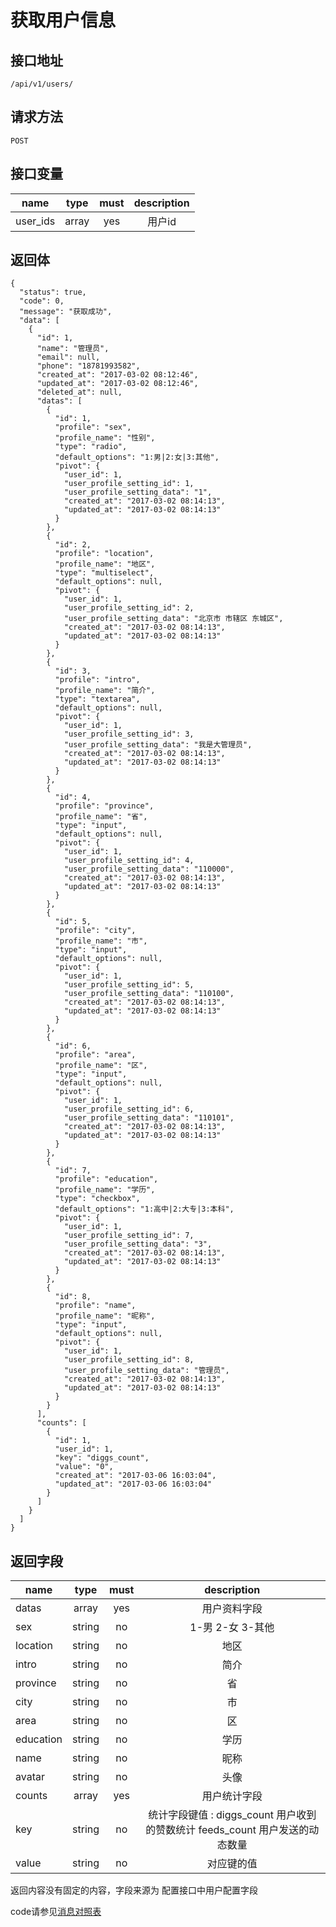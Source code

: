 # 获取用户信息

## 接口地址

`/api/v1/users/`

## 请求方法

```POST ```

## 接口变量
| name     | type     | must     | description |
|----------|:--------:|:--------:|:--------:|
| user_ids | array    | yes      | 用户id   |

## 返回体

```json5
{
  "status": true,
  "code": 0,
  "message": "获取成功",
  "data": [
    {
      "id": 1,
      "name": "管理员",
      "email": null,
      "phone": "18781993582",
      "created_at": "2017-03-02 08:12:46",
      "updated_at": "2017-03-02 08:12:46",
      "deleted_at": null,
      "datas": [
        {
          "id": 1,
          "profile": "sex",
          "profile_name": "性别",
          "type": "radio",
          "default_options": "1:男|2:女|3:其他",
          "pivot": {
            "user_id": 1,
            "user_profile_setting_id": 1,
            "user_profile_setting_data": "1",
            "created_at": "2017-03-02 08:14:13",
            "updated_at": "2017-03-02 08:14:13"
          }
        },
        {
          "id": 2,
          "profile": "location",
          "profile_name": "地区",
          "type": "multiselect",
          "default_options": null,
          "pivot": {
            "user_id": 1,
            "user_profile_setting_id": 2,
            "user_profile_setting_data": "北京市 市辖区 东城区",
            "created_at": "2017-03-02 08:14:13",
            "updated_at": "2017-03-02 08:14:13"
          }
        },
        {
          "id": 3,
          "profile": "intro",
          "profile_name": "简介",
          "type": "textarea",
          "default_options": null,
          "pivot": {
            "user_id": 1,
            "user_profile_setting_id": 3,
            "user_profile_setting_data": "我是大管理员",
            "created_at": "2017-03-02 08:14:13",
            "updated_at": "2017-03-02 08:14:13"
          }
        },
        {
          "id": 4,
          "profile": "province",
          "profile_name": "省",
          "type": "input",
          "default_options": null,
          "pivot": {
            "user_id": 1,
            "user_profile_setting_id": 4,
            "user_profile_setting_data": "110000",
            "created_at": "2017-03-02 08:14:13",
            "updated_at": "2017-03-02 08:14:13"
          }
        },
        {
          "id": 5,
          "profile": "city",
          "profile_name": "市",
          "type": "input",
          "default_options": null,
          "pivot": {
            "user_id": 1,
            "user_profile_setting_id": 5,
            "user_profile_setting_data": "110100",
            "created_at": "2017-03-02 08:14:13",
            "updated_at": "2017-03-02 08:14:13"
          }
        },
        {
          "id": 6,
          "profile": "area",
          "profile_name": "区",
          "type": "input",
          "default_options": null,
          "pivot": {
            "user_id": 1,
            "user_profile_setting_id": 6,
            "user_profile_setting_data": "110101",
            "created_at": "2017-03-02 08:14:13",
            "updated_at": "2017-03-02 08:14:13"
          }
        },
        {
          "id": 7,
          "profile": "education",
          "profile_name": "学历",
          "type": "checkbox",
          "default_options": "1:高中|2:大专|3:本科",
          "pivot": {
            "user_id": 1,
            "user_profile_setting_id": 7,
            "user_profile_setting_data": "3",
            "created_at": "2017-03-02 08:14:13",
            "updated_at": "2017-03-02 08:14:13"
          }
        },
        {
          "id": 8,
          "profile": "name",
          "profile_name": "昵称",
          "type": "input",
          "default_options": null,
          "pivot": {
            "user_id": 1,
            "user_profile_setting_id": 8,
            "user_profile_setting_data": "管理员",
            "created_at": "2017-03-02 08:14:13",
            "updated_at": "2017-03-02 08:14:13"
          }
        }
      ],
      "counts": [
        {
          "id": 1,
          "user_id": 1,
          "key": "diggs_count",
          "value": "0",
          "created_at": "2017-03-06 16:03:04",
          "updated_at": "2017-03-06 16:03:04"
        }
      ]
    }
  ]
}
```

## 返回字段

| name      | type     | must     | description |
|-----------|:--------:|:--------:|:--------:|
|datas      | array    | yes      | 用户资料字段|
|sex        | string   | no       | 1-男 2-女 3-其他 |
|location   | string   | no       | 地区 |
|intro      | string   | no       | 简介|
|province   | string   | no       | 省|
|city       | string   | no       | 市|
|area       | string   | no       | 区|
|education  | string   | no       | 学历|
|name       | string   | no       | 昵称|
|avatar     | string      | no       | 头像|
|counts     | array    | yes      | 用户统计字段|
|key        | string   | no       | 统计字段键值 : diggs_count 用户收到的赞数统计 feeds_count 用户发送的动态数量 |
|value      | string   | no       | 对应键的值 |
返回内容没有固定的内容，字段来源为 配置接口中用户配置字段

code请参见[消息对照表](消息对照表.md)
